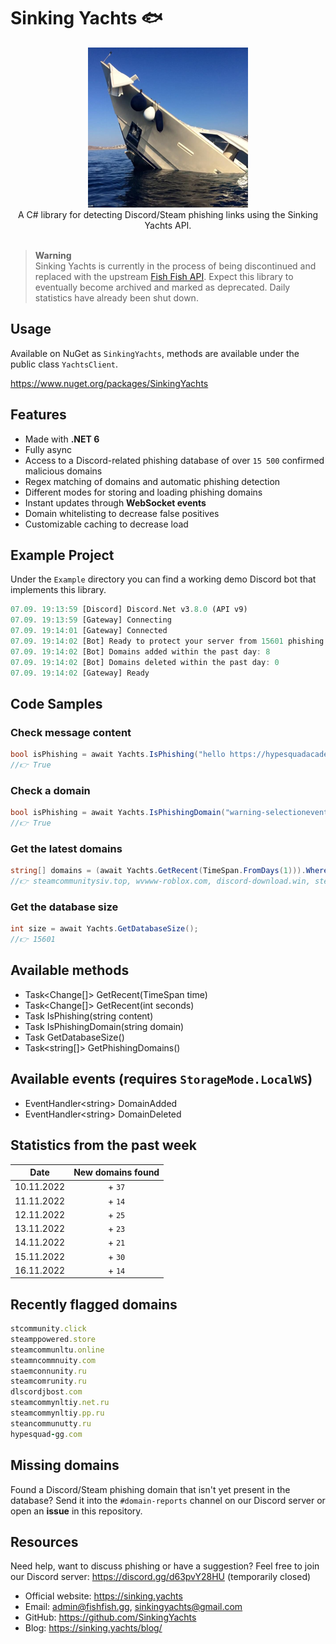 # Sinking Yachts 🐟

<div align="center">
  <img width="256" height="256" src="https://raw.githubusercontent.com/actually-akac/SinkingYachts/master/SinkingYachts/icon.png">
</div>

<div align="center">
  A C# library for detecting Discord/Steam phishing links using the Sinking Yachts API. 
</div>

<br>

> **Warning**<br>
> Sinking Yachts is currently in the process of being discontinued and replaced with the upstream [Fish Fish API](https://fishfish.gg).
> Expect this library to eventually become archived and marked as deprecated.
> Daily statistics have already been shut down.

## Usage
Available on NuGet as `SinkingYachts`, methods are available under the public class `YachtsClient`.

https://www.nuget.org/packages/SinkingYachts

## Features
- Made with **.NET 6**
- Fully async
- Access to a Discord-related phishing database of over `15 500` confirmed malicious domains
- Regex matching of domains and automatic phishing detection
- Different modes for storing and loading phishing domains
- Instant updates through **WebSocket events**
- Domain whitelisting to decrease false positives
- Customizable caching to decrease load

## Example Project
Under the `Example` directory you can find a working demo Discord bot that implements this library.
```rust
07.09. 19:13:59 [Discord] Discord.Net v3.8.0 (API v9)
07.09. 19:13:59 [Gateway] Connecting
07.09. 19:14:01 [Gateway] Connected
07.09. 19:14:02 [Bot] Ready to protect your server from 15601 phishing domains
07.09. 19:14:02 [Bot] Domains added within the past day: 8
07.09. 19:14:02 [Bot] Domains deleted within the past day: 0
07.09. 19:14:02 [Gateway] Ready
```

## Code Samples

### Check message content
```csharp
bool isPhishing = await Yachts.IsPhishing("hello https://hypesquadacademy-apply.ml");
//👉 True
```

### Check a domain
```csharp
bool isPhishing = await Yachts.IsPhishingDomain("warning-selectioneventhype.gq");
//👉 True
```

### Get the latest domains
```csharp
string[] domains = (await Yachts.GetRecent(TimeSpan.FromDays(1))).Where(x => x.Type == ChangeType.Add).SelectMany(x => x.Domains).ToArray();
//👉 steamcommunitysiv.top, wvwww-roblox.com, discord-download.win, steamcoumunity.eu, streamcummonity.com, streamcommunity.org, join-event-hypesquad.com, steamcommunityzowe.top
```

### Get the database size
```csharp
int size = await Yachts.GetDatabaseSize();
//👉 15601
```

## Available methods
- Task<Change[]> GetRecent(TimeSpan time)
- Task<Change[]> GetRecent(int seconds)
- Task<bool> IsPhishing(string content)
- Task<bool> IsPhishingDomain(string domain)
- Task<int> GetDatabaseSize()
- Task<string[]> GetPhishingDomains()

## Available events (requires `StorageMode.LocalWS`)
- EventHandler\<string> DomainAdded
- EventHandler\<string> DomainDeleted

## Statistics from the past week
| Date | New domains found |
| :---: | :---: |
| 10.11.2022 | + `37` |
| 11.11.2022 | + `14` |
| 12.11.2022 | + `25` |
| 13.11.2022 | + `23` |
| 14.11.2022 | + `21` |
| 15.11.2022 | + `30` |
| 16.11.2022 | + `14` |

## Recently flagged domains
```ruby
stcommunity.click
steamppowered.store
steamcommunltu.online
steamncommnuity.com
staemconnunity.ru
steamcomrunity.ru
dlscordjbost.com
steamcommynltiy.net.ru
steamcommynltiy.pp.ru
steancommunutty.ru
hypesquad-gg.com
```

## Missing domains
Found a Discord/Steam phishing domain that isn't yet present in the database? Send it into the `#domain-reports` channel on our Discord server or open an **issue** in this repository. 
  
## Resources
Need help, want to discuss phishing or have a suggestion? Feel free to join our Discord server: https://discord.gg/d63pvY28HU (temporarily closed)

- Official website: https://sinking.yachts
- Email: admin@fishfish.gg, sinkingyachts@gmail.com
- GitHub: https://github.com/SinkingYachts
- Blog: https://sinking.yachts/blog/
